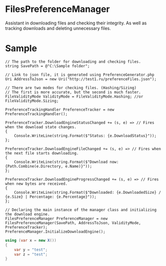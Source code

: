 # FilesPreferenceManager
Assistant in downloading files and checking their integrity. As well as tracking downloads and deleting unnecessary files.

# Sample

    // The path to the folder for downloading and checking files.
    string SavePath = @"C:\Sample folder";
    
    // Link to json file, it is generated using PreferenceGenerator.php
    Uri AddressToJson = new Uri("http://test1.ru/preferenceFiles.json");

    // There are two modes for checking files. (Hashing/Sizing)
    // The first is more accurate, but the second is much faster.
    FileValidityMode ValidityMode = FileValidityMode.Hashing; //or FileValidityMode.Sizing;

    PreferenceTrackingHandler PreferenceTracker = new PreferenceTrackingHandler();

    PreferenceTracker.DownloadEngineStatusChanged += (s, e) => // Fires when the download state changes.
    {
        Console.WriteLine(string.Format($"Status: {e.DownloadStatus}"));
    };

    PreferenceTracker.DownloadEngineFileChanged += (s, e) => // Fires when the next file starts downloading.
    {
        Console.WriteLine(string.Format($"Download now: {Path.Combine(e.Directory, e.Name)}"));
    };

    PreferenceTracker.DownloadEngineProgressChanged += (s, e) => // Fires when new bytes are received.
    {
        Console.WriteLine(string.Format($"Downloaded: {e.DownloadedSize} / {e.Size} | Percentage: {e.Percentage}"));
    };

    // Declaring the main instance of the manager class and initializing the download engine.
    FilesPreferenceManager PreferenceManager = new FilesPreferenceManager(SavePath, AddressToJson, ValidityMode, PreferenceTracker);
    PreferenceManager.InitializeDownloadEngine();
```csharp
using (var x = new X())
{
    var y = "test";
    var z = "test";
}
```
